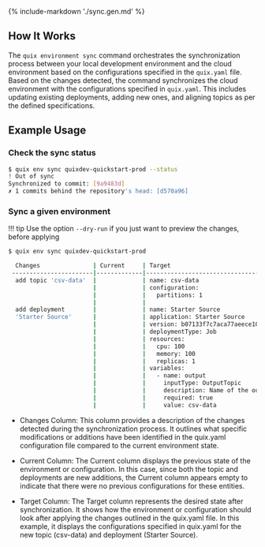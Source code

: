 {% include-markdown './sync.gen.md' %}
## How It Works

The `quix environment sync` command orchestrates the synchronization process between your local development environment and the cloud environment based on the configurations specified in the `quix.yaml` file. 
Based on the changes detected, the command synchronizes the cloud environment with the configurations specified in `quix.yaml`. This includes updating existing deployments, adding new ones, and aligning topics as per the defined specifications.

## Example Usage

### Check the sync status

```bash
$ quix env sync quixdev-quickstart-prod --status
! Out of sync
Synchronized to commit: [9a9483d]
✗ 1 commits behind the repository's head: [d570a96]
```

### Sync a given environment

!!! tip
    Use the option ``--dry-run`` if you just want to preview the changes, before applying

```bash
$ quix env sync quixdev-quickstart-prod

  Changes               | Current     | Target
 -----------------------|-------------|---------------------------------------------------------
  add topic 'csv-data'  |             | name: csv-data
                        |             | configuration:
                        |             |   partitions: 1
                        |             |
  add deployment        |             | name: Starter Source
  'Starter Source'      |             | application: Starter Source
                        |             | version: b07133f7c7aca77aeece1063013b0b47cd3e4803
                        |             | deploymentType: Job
                        |             | resources:
                        |             |   cpu: 100
                        |             |   memory: 100
                        |             |   replicas: 1
                        |             | variables:
                        |             |   - name: output
                        |             |     inputType: OutputTopic
                        |             |     description: Name of the output topic to write into
                        |             |     required: true
                        |             |     value: csv-data


```

* Changes Column: This column provides a description of the changes detected during the synchronization process. It outlines what specific modifications or additions have been identified in the quix.yaml configuration file compared to the current environment state.

* Current Column: The Current column displays the previous state of the environment or configuration. In this case, since both the topic and deployments are new additions, the Current column appears empty to indicate that there were no previous configurations for these entities.

* Target Column: The Target column represents the desired state after synchronization. It shows how the environment or configuration should look after applying the changes outlined in the quix.yaml file. In this example, it displays the configurations specified in quix.yaml for the new topic (csv-data) and deployment (Starter Source).